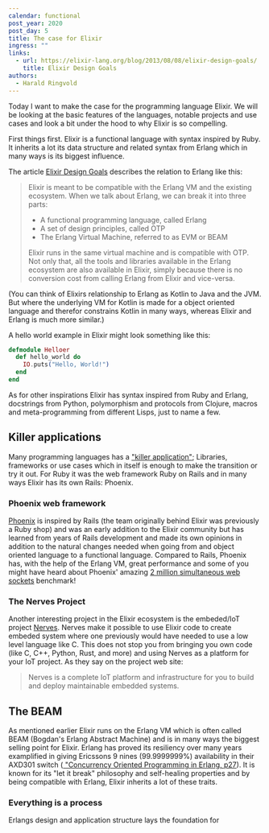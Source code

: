 ```yaml
---
calendar: functional
post_year: 2020
post_day: 5
title: The case for Elixir
ingress: ""
links:
  - url: https://elixir-lang.org/blog/2013/08/08/elixir-design-goals/
    title: Elixir Design Goals
authors:
  - Harald Ringvold
---
```

Today I want to make the case for the programming language Elixir. We will be looking at the basic features of the languages, notable projects and use cases and look a bit under the hood to why Elixir is so compelling.

First things first. Elixir is a functional language with syntax inspired by Ruby. It inherits a lot its data structure and related syntax from Erlang which in many ways is its biggest influence.

The article [Elixir Design Goals](https://elixir-lang.org/blog/2013/08/08/elixir-design-goals/) describes the relation to Erlang like this:

> Elixir is meant to be compatible with the Erlang VM and the existing ecosystem. When we talk about Erlang, we can break it into three parts:
>
> * A functional programming language, called Erlang
> * A set of design principles, called OTP
> * The Erlang Virtual Machine, referred to as EVM or BEAM
>
> Elixir runs in the same virtual machine and is compatible with OTP. Not only that, all the tools and libraries available in the Erlang ecosystem are also available in Elixir, simply because there is no conversion cost from calling Erlang from Elixir and vice-versa.

(You can think of Elixirs relationship to Erlang as Kotlin to Java and the JVM. But where the underlying VM for Kotlin is made for a object oriented language and therefor constrains Kotlin in many ways, whereas Elixir and Erlang is much more similar.)

A hello world example in Elixir might look something like this:

```elixir
defmodule Helloer
  def hello_world do
    IO.puts("Hello, World!")
  end
end
```

As for other inspirations Elixir has syntax inspired from Ruby and Erlang, docstrings from Python, polymorphism and protocols from Clojure, macros and meta-programming from different Lisps, just to name a few. 

## Killer applications

Many programming languages has a ["killer application"](https://en.wikipedia.org/wiki/Killer_application); Libraries, frameworks or use cases which in itself is enough to make the transition or try it out. For Ruby it was the web framework Ruby on Rails and in many ways Elixir has its own Rails: Phoenix.

### Phoenix web framework

[Phoenix](https://www.phoenixframework.org/) is inspired by Rails (the team originally behind Elixir was previously a Ruby shop) and was an early addition to the Elixir community but has learned from years of Rails development and made its own opinions in addition to the natural changes needed when going from and object oriented language to a functional language.
Compared to Rails, Phoenix has, with the help of the Erlang VM, great performance and some of you might have heard about Phoenix' amazing [2 million simultaneous web sockets](https://www.phoenixframework.org/blog/the-road-to-2-million-websocket-connections) benchmark!


### The Nerves Project

Another interesting project in the Elixir ecosystem is the embeded/IoT project [Nerves](https://www.nerves-project.org/). Nerves make it possible to use Elixir code to create embeded system where one previously would have needed to use a low level language like C. This does not stop you from bringing you own code (like C, C++, Python, Rust, and more) and using Nerves as a platform for your IoT project.
As they say on the project web site:

> Nerves is a complete IoT platform and infrastructure for you to build and deploy maintainable embedded systems.


## The BEAM

As mentioned earlier Elixir runs on the Erlang VM which is often called BEAM (Bogdan's Erlang Abstract Machine) and is in many ways the biggest selling point for Elixir. Erlang has proved its resiliency over many years examplified in giving Ericssons 9 nines (99.9999999%) availability in their AXD301 switch ([ "Concurrency Oriented Programming in Erlang, p27](https://www.rabbitmq.com/resources/armstrong.pdf)). It is known for its "let it break" philosophy and self-healing properties and by being compatible with Erlang, Elixir inherits a lot of these traits.

### Everything is a process
Erlangs design and application structure lays the foundation for